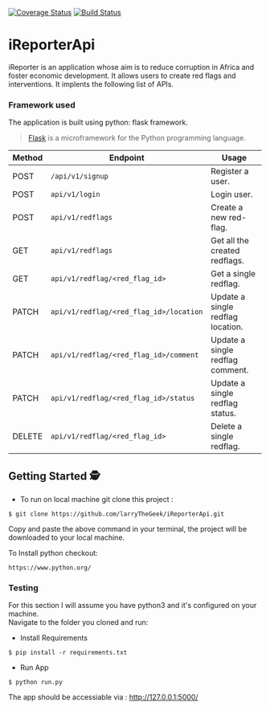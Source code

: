 [![Coverage Status](https://coveralls.io/repos/github/larryTheGeek/iReporterApi/badge.svg?branch=develop)](https://coveralls.io/github/larryTheGeek/iReporterApi?branch=develop)
[![Build Status](https://travis-ci.com/larryTheGeek/iReporterApi.svg?branch=develop)](https://travis-ci.com/larryTheGeek/iReporterApi)

# iReporterApi
iReporter is an application whose aim is to reduce corruption in Africa and foster economic development. It allows users to create red flags and interventions. It implents the following list of APIs.

### Framework used
The application is built using python: flask framework.
>[Flask](http://flask.pocoo.org/) is a microframework for the Python programming language.



Method | Endpoint | Usage |
| ---- | ---- | --------------- |
|POST| `/api/v1/signup` |  Register a user. |
|POST| `api/v1/login` | Login user.|
|POST| `api/v1/redflags` | Create a new red-flag. |
|GET| `api/v1/redflags` | Get all the created redflags. |
|GET| `api/v1/redflag/<red_flag_id>` | Get a single redflag. |
|PATCH| `api/v1/redflag/<red_flag_id>/location` | Update a single redflag location. |
|PATCH| `api/v1/redflag/<red_flag_id>/comment` | Update a single redflag comment. |
|PATCH| `api/v1/redflag/<red_flag_id>/status` | Update a single redflag status. |
|DELETE| `api/v1/redflag/<red_flag_id>` | Delete a single redflag. |

## Getting Started 🕵
- To run on local machine git clone this project :
```
$ git clone https://github.com/larryTheGeek/iReporterApi.git
```
Copy and paste the above command in your terminal, the project will be downloaded to your local machine.

To Install python checkout:
```
https://www.python.org/
```
### Testing
For this section I will assume you have python3 and it's configured on your machine. </br>
Navigate to the folder you cloned and run: </br>

- Install Requirements
```
$ pip install -r requirements.txt
```
- Run App 
```
$ python run.py
```
The app should be accessiable via : http://127.0.0.1:5000/

